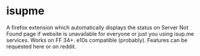 # isupme
A firefox extension which automatically displays the status on Server Not Found page if website is unavailable for everyone or just you using isup.me services.
Works on FF 34+.
e10s compatible (probably).
Features can be requested here or on reddit.
